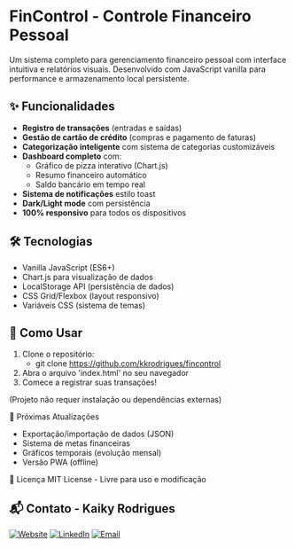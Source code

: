 # FinControl - Controle Financeiro Pessoal

Um sistema completo para gerenciamento financeiro pessoal com interface intuitiva e relatórios visuais. Desenvolvido com JavaScript vanilla para performance e armazenamento local persistente.

## ✨ Funcionalidades

- **Registro de transações** (entradas e saídas)
- **Gestão de cartão de crédito** (compras e pagamento de faturas)
- **Categorização inteligente** com sistema de categorias customizáveis
- **Dashboard completo** com:
  - Gráfico de pizza interativo (Chart.js)
  - Resumo financeiro automático
  - Saldo bancário em tempo real
- **Sistema de notificações** estilo toast
- **Dark/Light mode** com persistência
- **100% responsivo** para todos os dispositivos

## 🛠 Tecnologias

- Vanilla JavaScript (ES6+)
- Chart.js para visualização de dados
- LocalStorage API (persistência de dados)
- CSS Grid/Flexbox (layout responsivo)
- Variáveis CSS (sistema de temas)

## 🚀 Como Usar

1. Clone o repositório:
   - git clone https://github.com/kkrodrigues/fincontrol
2. Abra o arquivo 'index.html' no seu navegador
3. Comece a registrar suas transações!

(Projeto não requer instalação ou dependências externas)

📌 Próximas Atualizações
- Exportação/importação de dados (JSON)
- Sistema de metas financeiras
- Gráficos temporais (evolução mensal)
- Versão PWA (offline)

📄 Licença
MIT License - Livre para uso e modificação

## 📬 Contato - Kaiky Rodrigues
[![Website](https://img.shields.io/badge/Website-4C9F70?style=flat&logo=github&logoColor=white)](https://https://kkrodrigues021.github.io/portfolio)
[![LinkedIn](https://img.shields.io/badge/LinkedIn-0077B5?style=flat&logo=linkedin&logoColor=white)](https://www.linkedin.com/in/kaikyrodrigues39)
[![Email](https://img.shields.io/badge/Email-D14836?style=flat&logo=gmail&logoColor=white)](mailto:kaiky.rodrigues039@gmail.com)
